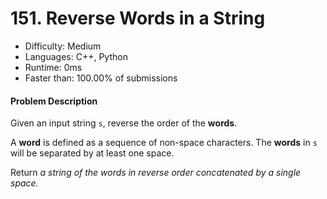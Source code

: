 # 151. Reverse Words in a String

- Difficulty: Medium
- Languages: C++, Python
- Runtime: 0ms
- Faster than: 100.00% of submissions

#### Problem Description

Given an input string `s`, reverse the order of the **words**.

A **word** is defined as a sequence of non-space characters. The **words** in `s` will be separated by at least one space.

Return *a string of the words in reverse order concatenated by a single space.*
